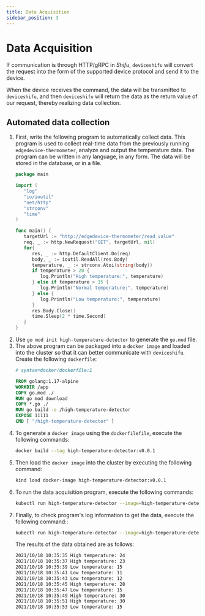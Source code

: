 ```yaml
---
title: Data Acquisition
sidebar_position: 3
---
```


# Data Acquisition

If communication is through HTTP/gRPC in *Shifu*, `deviceshifu` will convert the request into the form of the supported device protocol and send it to the device. 

When the device receives the command, the data will be transmitted to `deviceshifu`, and then `deviceshifu` will return the data as the return value of our request, thereby realizing data collection.

## Automated data collection

1. First, write the following program to automatically collect data. This program is used to collect real-time data from the previously running `edgedevice-thermometer`, analyze and output the temperature data. The program can be written in any language, in any form. The data will be stored in the database, or in a file.
   ```go
   package main  
   
   import (  
      "log"   
      "io/ioutil"   
      "net/http"   
      "strconv"   
      "time"
   )  
   
   func main() {  
      targetUrl := "http://edgedevice-thermometer/read_value"
      req, _ := http.NewRequest("GET", targetUrl, nil)
      for{
         res, _ := http.DefaultClient.Do(req)
         body, _ := ioutil.ReadAll(res.Body)
         temperature, _ := strconv.Atoi(string(body))     
         if temperature > 20 {
            log.Println("High temperature:", temperature)
         } else if temperature > 15 {
            log.Println("Normal temperature:", temperature)
         } else {
            log.Println("Low temperature:", temperature)
         }
         res.Body.Close()
         time.Sleep(2 * time.Second)
      }
   }
   ```
2. Use `go mod init high-temperature-detector` to generate the `go.mod` file.
3. The above program can be packaged into a `docker image` and loaded into the cluster so that it can better communicate with `deviceshifu`. Create the following `dockerfile`:
   ```dockerfile
   # syntax=docker/dockerfile:1  
   
   FROM golang:1.17-alpine  
   WORKDIR /app  
   COPY go.mod ./  
   RUN go mod download  
   COPY *.go ./  
   RUN go build -o /high-temperature-detector  
   EXPOSE 11111  
   CMD [ "/high-temperature-detector" ]
   ```
4. To generate a `docker image` using the `dockerfilefile`, execute the following commands:
   ```bash
   docker build --tag high-temperature-detector:v0.0.1
   ```
5. Then load the `docker image` into the cluster by executing the following command:
   ```bash
   kind load docker-image high-temperature-detector:v0.0.1
   ```
6. To run the data acquisition program, execute the following commands:
   ```bash
   kubectl run high-temperature-detector --image=high-temperature-detector:v0.0.1
   ```
7. Finally, to check program's log information to get the data, execute the following command::
   ```bash
   kubectl run high-temperature-detector --image=high-temperature-detector:v0.0.1
   ```
   The results of the data obtained are as follows:
   ```bash
   2021/10/18 10:35:35 High temperature: 24  
   2021/10/18 10:35:37 High temperature: 23  
   2021/10/18 10:35:39 Low temperature: 15  
   2021/10/18 10:35:41 Low temperature: 11  
   2021/10/18 10:35:43 Low temperature: 12  
   2021/10/18 10:35:45 High temperature: 28  
   2021/10/18 10:35:47 Low temperature: 15  
   2021/10/18 10:35:49 High temperature: 30  
   2021/10/18 10:35:51 High temperature: 30  
   2021/10/18 10:35:53 Low temperature: 15
   ```
